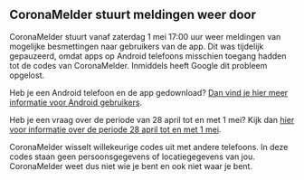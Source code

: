 ## CoronaMelder stuurt meldingen weer door

CoronaMelder stuurt vanaf zaterdag 1 mei 17:00 uur weer meldingen van mogelijke besmettingen naar gebruikers van de app. Dit was tijdelijk gepauzeerd, omdat apps op Android telefoons misschien toegang hadden tot de codes van CoronaMelder. Inmiddels heeft Google dit probleem opgelost.

Heb je een Android telefoon en de app gedownload? <a href="/nl/faq/47-ik-heb-een-android-telefoon-wat-moet-ik-weten-nu-coronamelder-weer-actief-is-na-landelijke-pauze/">Dan vind je hier meer informatie<span class="screen-reader-text"> voor Android gebruikers</span></a>.

Heb je een vraag over de periode van 28 april tot en met 1 mei? Kijk dan <a href="/nl/faq/48-wat-moet-ik-weten-nu-coronamelder-weer-actief-is-na-een-landelijke-pauze/">hier<span class="screen-reader-text"> voor informatie over de periode 28 april tot en met 1 mei</span></a>.

CoronaMelder wisselt willekeurige codes uit met andere telefoons. In deze codes staan geen persoonsgegevens of locatiegegevens van jou. CoronaMelder weet dus niet wie je bent en ook niet waar je bent.
